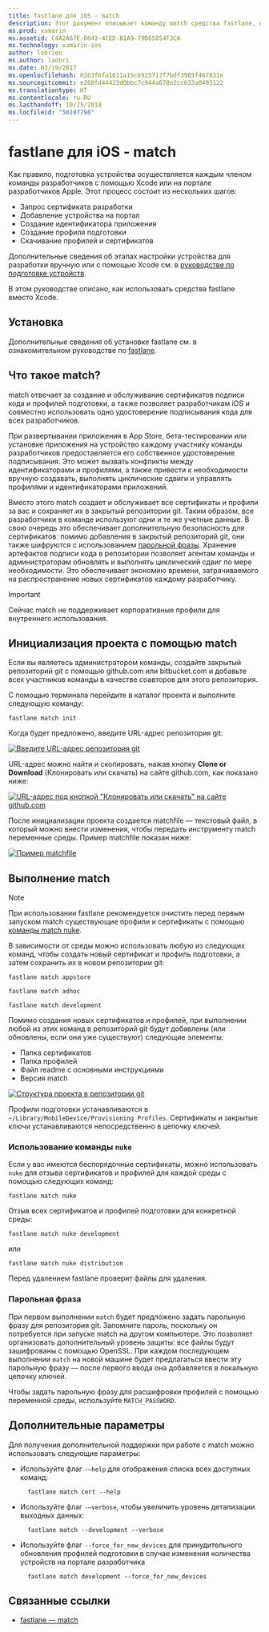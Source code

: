 ```yaml
---
title: fastlane для iOS - match
description: Этот документ описывает команду match средства fastlane, которая используется для создания и обслуживания сертификатов подписывания кода и профилей подготовки для разработки для iOS.
ms.prod: xamarin
ms.assetid: C4A2A67E-0643-4CED-B1A9-79D65054F3CA
ms.technology: xamarin-ios
author: lobrien
ms.author: laobri
ms.date: 03/19/2017
ms.openlocfilehash: 0363f6fa1611a15c6925717f7bdf3905f467831e
ms.sourcegitcommit: e268fd44422d0bbc7c944a678e2cc633a0493122
ms.translationtype: HT
ms.contentlocale: ru-RU
ms.lasthandoff: 10/25/2018
ms.locfileid: "50107798"
---
```

# <a name="fastlane-for-ios---match"></a>fastlane для iOS - match

Как правило, подготовка устройства осуществляется каждым членом команды разработчиков с помощью Xcode или на портале разработчиков Apple. Этот процесс состоит из нескольких шагов:

- Запрос сертификата разработки
- Добавление устройства на портал
- Создание идентификатора приложения
- Создание профиля подготовки
- Скачивание профилей и сертификатов

Дополнительные сведения об этапах настройки устройства для разработки вручную или с помощью Xcode см. в [руководстве по подготовке устройств](~/ios/get-started/installation/device-provisioning/index.md).

В этом руководстве описано, как использовать средства fastlane вместо Xcode.

## <a name="installation"></a>Установка

Дополнительные сведения об установке fastlane см. в ознакомительном руководстве по [fastlane](~/ios/deploy-test/provisioning/fastlane/index.md#Installation).

<a name="whatismatch" />

## <a name="what-is-match"></a>Что такое match?

match отвечает за создание и обслуживание сертификатов подписи кода и профилей подготовки, а также позволяет разработчикам iOS и совместно использовать одно удостоверение подписывания кода для всех разработчиков.

При развертывании приложения в App Store, бета-тестировании или установке приложения на устройство каждому участнику команды разработчиков предоставляется его собственное удостоверение подписывания. Это может вызвать конфликты между идентификаторами и профилями, а также привести к необходимости вручную создавать, выполнять циклические сдвиги и управлять профилями и идентификаторами приложений.

Вместо этого match создает и обслуживает все сертификаты и профили за вас и сохраняет их в закрытый репозитории git. Таким образом, все разработчики в команде используют одни и те же учетные данные. В свою очередь это обеспечивает дополнительную безопасность для сертификатов: помимо добавления в закрытый репозиторий git, они также шифруются с использованием [парольной фразы](#passphrase). Хранение артефактов подписи кода в репозитории позволяет агентам команды и администраторам обновлять и выполнять циклический сдвиг по мере необходимости. Это обеспечивает экономию времени, затрачиваемого на распространение новых сертификатов каждому разработчику.

> [!IMPORTANT]
> Сейчас match не поддерживает корпоративные профили для внутреннего использования.

<a name="initializing" />

## <a name="initializing-your-project-with-match"></a>Инициализация проекта с помощью match

Если вы являетесь администратором команды, создайте закрытый репозиторий git с помощью github.com или bitbucket.com и добавьте всех участников команды в качестве соавторов для этого репозитория.

С помощью терминала перейдите в каталог проекта и выполните следующую команду:

    fastlane match init

Когда будет предложено, введите URL-адрес репозитория git:

 [![](match-images/fastlane-image7.png "Введите URL-адрес репозитория git")](match-images/fastlane-image7.png#lightbox)

URL-адрес можно найти и скопировать, нажав кнопку **Clone or Download** (Клонировать или скачать) на сайте github.com, как показано ниже:

[![](match-images/fastlane-image6.png "URL-адрес под кнопкой \"Клонировать или скачать\" на сайте github.com")](match-images/fastlane-image6.png#lightbox)

После инициализации проекта создается matchfile — текстовый файл, в который можно внести изменения, чтобы передать инструменту match переменные среды. Пример matchfile показан ниже:

[![](match-images/fastlane-image8.png "Пример matchfile")](match-images/fastlane-image8.png#lightbox)

<a name="running" />

## <a name="running-match"></a>Выполнение match

> [!NOTE]
> При использовании fastlane рекомендуется очистить перед первым запуском match существующие профили и сертификаты с помощью [команды match nuke](#using).

В зависимости от среды можно использовать любую из следующих команд, чтобы создать новый сертификат и профиль подготовки, а затем сохранить их в новом репозитории git:

    fastlane match appstore

    fastlane match adhoc

    fastlane match development

Помимо создания новых сертификатов и профилей, при выполнении любой из этих команд в репозиторий git будут добавлены (или обновлены, если они уже существуют) следующие элементы:

- Папка сертификатов
- Папка профилей
- Файл readme с основными инструкциями
- Версия match

[![](match-images/fastlane-image9.png "Структура проекта в репозитории git")](match-images/fastlane-image9.png#lightbox)

Профили подготовки устанавливаются в `~/Library/MobileDevice/Provisioning Profiles`. Сертификаты и закрытые ключи устанавливаются непосредственно в цепочку ключей.

<a name="using" />

### <a name="using-the-nuke-command"></a>Использование команды `nuke`

Если у вас имеются беспорядочные сертификаты, можно использовать `nuke` для отзыва сертификатов и профилей для каждой среды с помощью следующих команд:

    fastlane match nuke

Отзыв всех сертификатов и профилей подготовки для конкретной среды:

    fastlane match nuke development

 или

    fastlane match nuke distribution

Перед удалением fastlane проверит файлы для удаления.

<a name="passphrase" />

### <a name="passphrase"></a>Парольная фраза

При первом выполнении `match` будет предложено задать парольную фразу для репозитория git. Запомните пароль, поскольку он потребуется при запуске match на другом компьютере. Это позволяет организовать дополнительный уровень защиты: все файлы будут зашифрованы с помощью OpenSSL. При каждом последующем выполнении `match` на новой машине будет предлагаться ввести эту парольную фразу — после первого ввода она добавляется в локальную цепочку ключей.

Чтобы задать парольную фразу для расшифровки профилей с помощью переменной среды, используйте `MATCH_PASSWORD`.

<a name="options" />

## <a name="additional-options"></a>Дополнительные параметры

Для получения дополнительной поддержки при работе с match можно использовать следующие параметры:

- Используйте флаг `-–help` для отображения списка всех доступных команд:

        fastlane match cert --help

- Используйте флаг `-–verbose`, чтобы увеличить уровень детализации выходных данных:

        fastlane match --development --verbose

- Используйте флаг `--force_for_new_devices` для принудительного обновления профилей подготовки в случае изменения количества устройств на портале разработчика

        fastlane match development --force_for_new_devices

## <a name="related-links"></a>Связанные ссылки

- [fastlane — match](https://github.com/fastlane/fastlane/blob/master/match/README.md)
